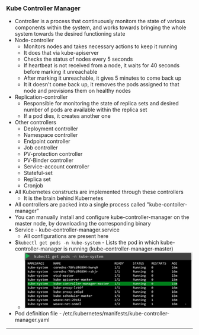 
### Kube Controller Manager

- Controller is a process that continuously monitors the state of various components within the system, and works towards bringing the whole system towards the desired functioning state
- Node-controller
	- Monitors nodes and takes necessary actions to keep it running
	- It does that via kube-apiserver
	- Checks the status of nodes every 5 seconds
	- If heartbeat is not received from a node, it waits for 40 seconds before marking it unreachable
	- After marking it unreachable, it gives 5 minutes to come back up
	- It it doesn't come back up, it removes the pods assigned to that node and provisions them on healthy nodes
- Replication-controller
	- Responsible for monitoring the state of replica sets and desired number of pods are available within the replica set
	- If a pod dies, it creates another one
- Other controllers
	- Deployment controller
	- Namespace controller
	- Endpoint controller
	- Job controller
	- PV-protection controller
	- PV-Binder controller
	- Service-account controller
	- Stateful-set
	- Replica set
	- Cronjob
- All Kubernetes constructs are implemented through these controllers
	- It is the brain behind Kubernetes
- All controllers are packed into a single process called "kube-contoller-manager"
- You can manually install and configure kube-controller-manager on the master node, by downloading the corresponding binary 
- Service - kube-controller-manager.service
	- All configurations are present here
- $`kubectl get pods -n kube-system` - Lists the pod in which kube-controller-manager is running (kube-controller-manager-master)
	- ![kubecontrollermgrkubeadm.png](Attachments/kubecontrollermgrkubeadm.png)
- Pod definition file - /etc/kubernetes/manifests/kube-controller-manager.yaml


---
